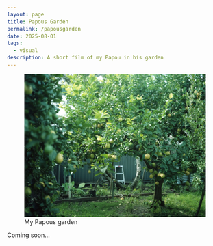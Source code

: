 ```yaml
---
layout: page
title: Papous Garden
permalink: /papousgarden
date: 2025-08-01
tags:
  - visual
description: A short film of my Papou in his garden
---
```

<figure class=""><img src="assets/studio/papousgarden.webp"><figcaption>My Papous garden</figcaption></figure>
Coming soon...
